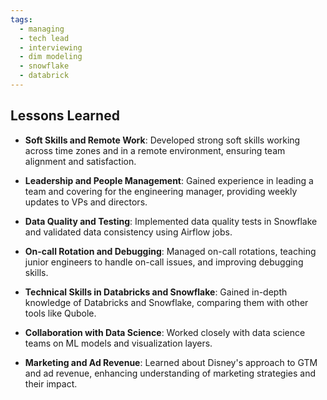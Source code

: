 ```yaml
---
tags:
  - managing
  - tech lead
  - interviewing
  - dim modeling
  - snowflake
  - databrick
---
```


## Lessons Learned <a id="disney-lessons"></a>

- **Soft Skills and Remote Work**: Developed strong soft skills working across time zones and in a remote environment, ensuring team alignment and satisfaction.

- **Leadership and People Management**: Gained experience in leading a team and covering for the engineering manager, providing weekly updates to VPs and directors.

- **Data Quality and Testing**: Implemented data quality tests in Snowflake and validated data consistency using Airflow jobs.

- **On-call Rotation and Debugging**: Managed on-call rotations, teaching junior engineers to handle on-call issues, and improving debugging skills.

- **Technical Skills in Databricks and Snowflake**: Gained in-depth knowledge of Databricks and Snowflake, comparing them with other tools like Qubole.

- **Collaboration with Data Science**: Worked closely with data science teams on ML models and visualization layers.

- **Marketing and Ad Revenue**: Learned about Disney's approach to GTM and ad revenue, enhancing understanding of marketing strategies and their impact.


